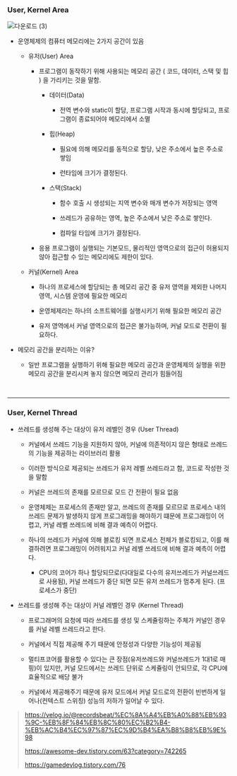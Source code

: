 ### User, Kernel Area

![다운로드 (3)](https://user-images.githubusercontent.com/50399804/138989946-75c73c25-736e-4ff6-aaad-6d3366a1c776.png)

- 운영체제의 컴퓨터 메모리에는 2가지 공간이 있음

  - 유저(User) Area

    - 프로그램이 동작하기 위해 사용되는 메모리 공간 ( 코드, 데이터, 스택 및 힙 ) 을 가리키는 것을 말함. 

      - 데이터(Data)

        - 전역 변수와 static이 할당, 프로그램 시작과 동시에 할당되고, 프로그램이 종료되어야 메모리에서 소멸 

          

      - 힙(Heap)

        - 필요에 의해 메모리를 동적으로 할당, 낮은 주소에서 높은 주소로 쌓임

          

        - 런타임에 크기가 결정된다.

        

      - 스택(Stack)

        - 함수 호출 시 생성되는 지역 변수와 매개 변수가 저장되는 영역

          

        - 쓰레드가 공유하는 영역, 높은 주소에서 낮은 주소로 쌓인다.

          

        - 컴파일 타임에 크기가 결정된다.

        

    - 응용 프로그램이 실행되는 기본모드, 물리적인 영역으로의 접근이 허용되지 않아 접근할 수 있는 메모리에도 제한이 있다.

    

  - 커널(Kernel) Area

    - 하나의 프로세스에 할당되는 총 메모리 공간 중 유저 영역을 제외한 나머지 영역, 시스템 운영에 필요한 메모리

    

    - 운영체제라는 하나의 소프트웨어를 실행시키기 위해 필요한 메모리 공간

      

    - 유저 영역에서 커널 영역으로의 접근은 불가능하며, 커널 모드로 전환이 필요하다.



- 메모리 공간을 분리하는 이유?
  - 일반 프로그램을 실행하기 위해 필요한 메모리 공간과 운영체제의 실행을 위한 메모리 공간을 분리시켜 놓지 않으면 메모리 관리가 힘들어짐



<br>

***

### User, Kernel Thread

- 쓰레드를 생성해 주는 대상이 유저 레벨인 경우 (User Thread)

  - 커널에서 쓰레드 기능을 지원하지 않아, 커널에 의존적이지 않은 형태로 쓰레드의 기능을 제공하는 라이브러리 활용

    

  - 이러한 방식으로 제공되는 쓰레드가 유저 레벨 쓰레드라고 함, 코드로 작성한 것을 말함

    

  - 커널은 쓰레드의 존재를 모르므로 모드 간 전환이 필요 없음

    

  - 운영체제는 프로세스의 존재만 알고, 쓰레드의 존재를 모르므로 프로세스 내의 쓰레드 문제가 발생하지 않게 프로그래밍을 해야하기 떄문에 프로그래밍이 어렵고, 커널 레벨 쓰레드에 비해 결과 예측이 어렵다.

    

  - 하나의 쓰레드가 커널에 의해 블로킹 되면 프로세스 전체가 블로킹되고, 이를 해결하려면 프로그래밍이 어려워지고 커널 레벨 쓰레드에 비해 결과 예측이 어렵다.
  
    - CPU의 코어가 하나 할당되므로(다대일로 다수의 유저쓰레드가 커널쓰레드로 사용됨), 커널 쓰레드가 중단 되면 모든 유저 쓰레드가 멈추게 된다. (프로세스가 중단)



- 쓰레드를 생성해 주는 대상이 커널 레벨인 경우 (Kernel Thread)

  - 프로그래머의 요청에 따라 쓰레드를 생성 및 스케쥴링하는 주체가 커널인 경우를 커널 레벨 쓰레드라고 한다.

  

  - 커널에서 직접 제공해 주기 때문에 안정성과 다양한 기능성이 제공됨

    

  - 멀티프코어를 활용할 수 있다는 큰 장점(유저쓰레드와 커널쓰레드가 1대1로 매핑)이 있지만, 커널 모드에서는 쓰레드 단위로 스케쥴링이 안되므로, 각 CPU에 효율적으로 배당 불가

    

  - 커널에서 제공해주기 때문에 유저 모드에서 커널 모드로의 전환이 빈번하게 일어나(컨텍스트 스위칭) 성능의 저하가 일어날 수 있다.

    

> https://velog.io/@recordsbeat/%EC%8A%A4%EB%A0%88%EB%93%9C-%EB%8F%84%EB%8C%80%EC%B2%B4-%EB%AC%B4%EC%97%87%EC%9D%B4%EA%B8%B8%EB%9E%98
>
> https://awesome-dev.tistory.com/63?category=742265
>
> https://gamedevlog.tistory.com/76